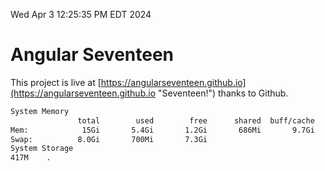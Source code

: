 Wed Apr  3 12:25:35 PM EDT 2024

# Angular Seventeen


This project is live at [https://angularseventeen.github.io](https://angularseventeen.github.io "Seventeen!") thanks to Github.

```bash
System Memory
               total        used        free      shared  buff/cache   available
Mem:            15Gi       5.4Gi       1.2Gi       686Mi       9.7Gi       9.9Gi
Swap:          8.0Gi       700Mi       7.3Gi
System Storage
417M	.
```
